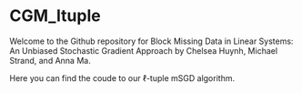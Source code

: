 # CGM_ltuple

Welcome to the Github repository for Block Missing Data in Linear Systems: An Unbiased Stochastic Gradient Approach by Chelsea Huynh, Michael Strand, and Anna Ma. 

Here you can find the coude to our $\ell$-tuple mSGD algorithm.
